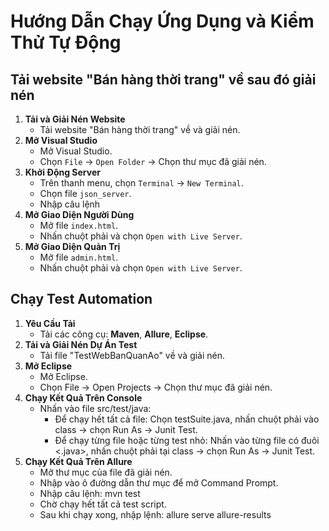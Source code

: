 # Hướng Dẫn Chạy Ứng Dụng và Kiểm Thử Tự Động
## Tải website "Bán hàng thời trang" về sau đó giải nén
1. **Tải và Giải Nén Website**
   - Tải website "Bán hàng thời trang" về và giải nén.
2. **Mở Visual Studio**
   - Mở Visual Studio.
   - Chọn `File` -> `Open Folder` -> Chọn thư mục đã giải nén.
3. **Khởi Động Server**
   - Trên thanh menu, chọn `Terminal` -> `New Terminal`.
   - Chọn file `json_server`.
   - Nhập câu lệnh <npm start>
4. **Mở Giao Diện Người Dùng**
   - Mở file `index.html`.
   - Nhấn chuột phải và chọn `Open with Live Server`.
5. **Mở Giao Diện Quản Trị**
   - Mở file `admin.html`.
   - Nhấn chuột phải và chọn `Open with Live Server`.
     
## Chạy Test Automation
1. **Yêu Cầu Tải**
   - Tải các công cụ: **Maven**, **Allure**, **Eclipse**.
2. **Tải và Giải Nén Dự Án Test**
   - Tải file "TestWebBanQuanAo" về và giải nén.
3. **Mở Eclipse**
   - Mở Eclipse.
   - Chọn File -> Open Projects -> Chọn thư mục đã giải nén.
4. **Chạy Kết Quả Trên Console**
   - Nhấn vào file src/test/java:
     - Để chạy hết tất cả file: Chọn testSuite.java, nhấn chuột phải vào class -> chọn Run As -> Junit Test.
     - Để chạy từng file hoặc từng test nhỏ: Nhấn vào từng file có đuôi <.java>, nhấn chuột phải tại class -> chọn Run As -> Junit Test.
5. **Chạy Kết Quả Trên Allure**
   - Mở thư mục của file đã giải nén.
   - Nhập <cmd> vào ô đường dẫn thư mục để mở Command Prompt.
   - Nhập câu lệnh: mvn test
   - Chờ chạy hết tất cả test script.
   - Sau khi chạy xong, nhập lệnh: allure serve allure-results
     
